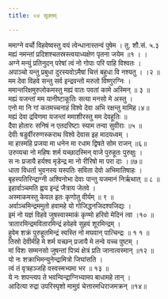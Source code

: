```yaml
---
title: ०४ सूक्तम्

---
```

ममाग्ने वर्चो विहवेष्वस्तु वयं त्वेन्धानास्तन्वं पुषेम । तु. शौ.सं. ५.३  
मह्यं नमन्तां प्रदिशश्चतस्रस्त्वयाध्यक्षेण पृतना जयेम ॥१ । ।  
अग्ने मन्युं प्रतिनुदन् परेषां त्वं नो गोपाः परि पाहि विश्वतः ।  
अपाञ्चो यन्तु प्रबुधा दुरस्यवोऽमैषां चित्तं बहुधा वि नश्यतु । ।२ ॥  
मम देवा विहवे सन्तु सर्व इन्द्रवन्तो मरुतो विष्णुरग्निः ।  
ममान्तरिक्षमुरुलोकमस्तु मह्यं वातः पवतां कामे अस्मिन् ॥ ३ ॥  
मह्यं यजन्तां मम यानीष्टाकूतिः सत्या मनसो मे अस्तु ।  
एनो मा नि गां कतमच्चनाहं विश्वे देवा अभि रक्षन्तु मामिह।४॥  
मह्यं देवा द्रविणमा यजन्तां ममाशीरस्तु मम देवहूतिः ॥  
दैवा होतारः सनिषं न एतदरिष्टाः स्याम तन्वा सुवीराः ॥५ ॥  
देवीः षडुर्वीररुणस्कराथ विश्वे देवास इह मादयध्वम् ।  
मा हास्महि प्रजया मा धनेन मा रधाम द्विषते सोम राजन् ॥६॥  
उरुव्यचा नो महिषः शर्म यच्छादस्मिन् वाजे पुरुहूतः पुरुक्षुः ।  
स नः प्रजायै हर्यश्व मृडेन्द्र मा नो रीरिषो मा परा दाः ।॥७॥  
धाता विधर्ता भुवनस्य यस्पतिः सविता देवो अभिमातिषाहः ।  
बृहस्पतिरिन्द्राग्नी अश्विनोभा देवाः पान्तु यजमानं निर्ऋथात् ॥ ८ ॥  
इहार्वाञ्चमति ह्वय इन्द्रं जैत्राय जेतवे ।  
अस्माकमस्तु केवल इतः कृणोतु वीर्यम् ॥ ९ ॥  
अर्वाञ्चमिन्द्रममुतो हवामहे यो गोजिद्धनजिदश्वजिद्यः ।  
इमं नो यज्ञं विहवे जुषस्वास्माकं कृण्मो हरिवो मेदिनं त्वा ।१० ॥  
त्रातारमिन्द्रमवितारमिन्द्रं हवेहवे सुहवं शूरमिन्द्रम् ।  
हुवेम शक्रं पुरुहूतमिन्द्रं स्वस्ति नो मघवान् पात्चिन्द्रः ॥ १ १ ॥  
तिस्रो देवीर्महि मे शर्म यच्छन् प्रजायै मे तन्वे यच्च पुष्टम् ।  
मां विशः सम्मनसो जुषन्तां पित्र्यं क्षेत्रं प्रति जानात्वस्मान् ॥१२ ॥  
यो नः शक्राभिमन्युनेन्द्रामित्रो जिघांसति ।  
त्वं तं वृत्रहञ्जहि वस्वस्मभ्यमा भर ॥ १३ ॥  
ये नः शपन्त्यप ते भवन्विन्द्राग्निभ्यामप बाधामहे तान् ।  
आदित्या रुद्रा उपरिस्पृशो मामुग्रं चेत्तारमधिराजमक्रन् ॥१४॥  